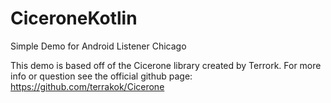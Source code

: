 # CiceroneKotlin
Simple Demo for Android Listener Chicago

This demo is based off of the Cicerone library created by Terrork.
For more info or question see the official github page: https://github.com/terrakok/Cicerone

